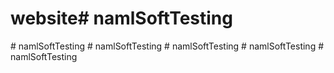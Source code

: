 # website#   n a m l S o f t T e s t i n g  
 #   n a m l S o f t T e s t i n g  
 #   n a m l S o f t T e s t i n g  
 #   n a m l S o f t T e s t i n g  
 #   n a m l S o f t T e s t i n g  
 #   n a m l S o f t T e s t i n g  
 